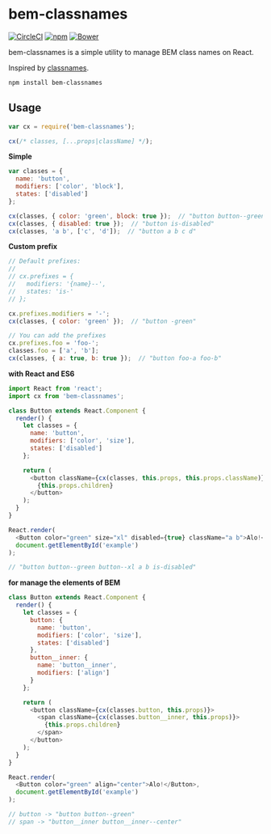 # bem-classnames

[![CircleCI](https://img.shields.io/circleci/project/pocotan001/bem-classnames.svg)](https://circleci.com/gh/pocotan001/bem-classnames)
[![npm](https://img.shields.io/npm/v/bem-classnames.svg)](https://npmjs.org/package/bem-classnames)
[![Bower](https://img.shields.io/bower/v/bem-classnames.svg)](https://github.com/pocotan001/bem-classnames)


bem-classnames is a simple utility to manage BEM class names on React.

Inspired by [classnames](https://github.com/JedWatson/classnames).

``` sh
npm install bem-classnames
```

## Usage

``` js
var cx = require('bem-classnames');

cx(/* classes, [...props|className] */);
```

**Simple**

``` js
var classes = {
  name: 'button',
  modifiers: ['color', 'block'],
  states: ['disabled']
};

cx(classes, { color: 'green', block: true });  // "button button--green button--block"
cx(classes, { disabled: true });  // "button is-disabled"
cx(classes, 'a b', ['c', 'd']);  // "button a b c d"
```

**Custom prefix**

``` js
// Default prefixes:
//
// cx.prefixes = {
//   modifiers: '{name}--',
//   states: 'is-'
// };

cx.prefixes.modifiers = '-';
cx(classes, { color: 'green' });  // "button -green"

// You can add the prefixes
cx.prefixes.foo = 'foo-';
classes.foo = ['a', 'b'];
cx(classes, { a: true, b: true });  // "button foo-a foo-b"
```

**with React and ES6**

``` js
import React from 'react';
import cx from 'bem-classnames';

class Button extends React.Component {
  render() {
    let classes = {
      name: 'button',
      modifiers: ['color', 'size'],
      states: ['disabled']
    };

    return (
      <button className={cx(classes, this.props, this.props.className)}>
        {this.props.children}
      </button>
    );
  }
}

React.render(
  <Button color="green" size="xl" disabled={true} className="a b">Alo!</Button>,
  document.getElementById('example')
);

// "button button--green button--xl a b is-disabled"
```

**for manage the elements of BEM**

``` js
class Button extends React.Component {
  render() {
    let classes = {
      button: {
        name: 'button',
        modifiers: ['color', 'size'],
        states: ['disabled']
      },
      button__inner: {
        name: 'button__inner',
        modifiers: ['align']
      }
    };

    return (
      <button className={cx(classes.button, this.props)}>
        <span className={cx(classes.button__inner, this.props)}>
          {this.props.children}
        </span>
      </button>
    );
  }
}

React.render(
  <Button color="green" align="center">Alo!</Button>,
  document.getElementById('example')
);

// button -> "button button--green"
// span -> "button__inner button__inner--center"
```

